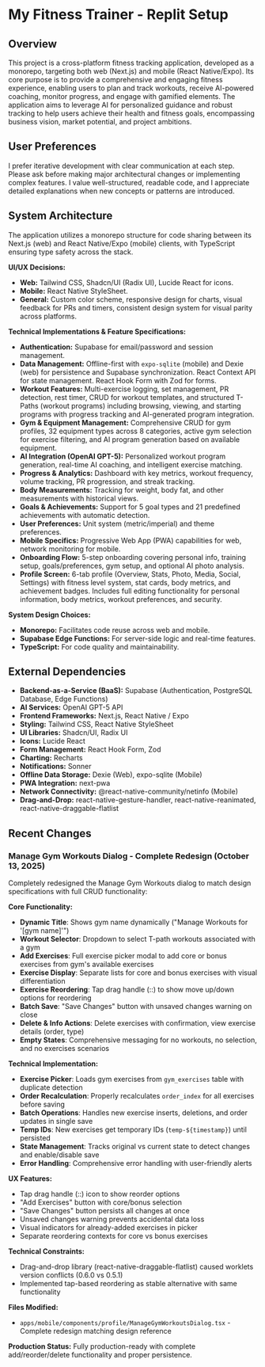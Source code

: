 # My Fitness Trainer - Replit Setup

## Overview
This project is a cross-platform fitness tracking application, developed as a monorepo, targeting both web (Next.js) and mobile (React Native/Expo). Its core purpose is to provide a comprehensive and engaging fitness experience, enabling users to plan and track workouts, receive AI-powered coaching, monitor progress, and engage with gamified elements. The application aims to leverage AI for personalized guidance and robust tracking to help users achieve their health and fitness goals, encompassing business vision, market potential, and project ambitions.

## User Preferences
I prefer iterative development with clear communication at each step. Please ask before making major architectural changes or implementing complex features. I value well-structured, readable code, and I appreciate detailed explanations when new concepts or patterns are introduced.

## System Architecture
The application utilizes a monorepo structure for code sharing between its Next.js (web) and React Native/Expo (mobile) clients, with TypeScript ensuring type safety across the stack.

**UI/UX Decisions:**
- **Web:** Tailwind CSS, Shadcn/UI (Radix UI), Lucide React for icons.
- **Mobile:** React Native StyleSheet.
- **General:** Custom color scheme, responsive design for charts, visual feedback for PRs and timers, consistent design system for visual parity across platforms.

**Technical Implementations & Feature Specifications:**
- **Authentication:** Supabase for email/password and session management.
- **Data Management:** Offline-first with `expo-sqlite` (mobile) and Dexie (web) for persistence and Supabase synchronization. React Context API for state management. React Hook Form with Zod for forms.
- **Workout Features:** Multi-exercise logging, set management, PR detection, rest timer, CRUD for workout templates, and structured T-Paths (workout programs) including browsing, viewing, and starting programs with progress tracking and AI-generated program integration.
- **Gym & Equipment Management:** Comprehensive CRUD for gym profiles, 32 equipment types across 8 categories, active gym selection for exercise filtering, and AI program generation based on available equipment.
- **AI Integration (OpenAI GPT-5):** Personalized workout program generation, real-time AI coaching, and intelligent exercise matching.
- **Progress & Analytics:** Dashboard with key metrics, workout frequency, volume tracking, PR progression, and streak tracking.
- **Body Measurements:** Tracking for weight, body fat, and other measurements with historical views.
- **Goals & Achievements:** Support for 5 goal types and 21 predefined achievements with automatic detection.
- **User Preferences:** Unit system (metric/imperial) and theme preferences.
- **Mobile Specifics:** Progressive Web App (PWA) capabilities for web, network monitoring for mobile.
- **Onboarding Flow:** 5-step onboarding covering personal info, training setup, goals/preferences, gym setup, and optional AI photo analysis.
- **Profile Screen:** 6-tab profile (Overview, Stats, Photo, Media, Social, Settings) with fitness level system, stat cards, body metrics, and achievement badges. Includes full editing functionality for personal information, body metrics, workout preferences, and security.

**System Design Choices:**
- **Monorepo:** Facilitates code reuse across web and mobile.
- **Supabase Edge Functions:** For server-side logic and real-time features.
- **TypeScript:** For code quality and maintainability.

## External Dependencies
- **Backend-as-a-Service (BaaS):** Supabase (Authentication, PostgreSQL Database, Edge Functions)
- **AI Services:** OpenAI GPT-5 API
- **Frontend Frameworks:** Next.js, React Native / Expo
- **Styling:** Tailwind CSS, React Native StyleSheet
- **UI Libraries:** Shadcn/UI, Radix UI
- **Icons:** Lucide React
- **Form Management:** React Hook Form, Zod
- **Charting:** Recharts
- **Notifications:** Sonner
- **Offline Data Storage:** Dexie (Web), expo-sqlite (Mobile)
- **PWA Integration:** next-pwa
- **Network Connectivity:** @react-native-community/netinfo (Mobile)
- **Drag-and-Drop:** react-native-gesture-handler, react-native-reanimated, react-native-draggable-flatlist

## Recent Changes

### Manage Gym Workouts Dialog - Complete Redesign (October 13, 2025)
Completely redesigned the Manage Gym Workouts dialog to match design specifications with full CRUD functionality:

**Core Functionality:**
- **Dynamic Title**: Shows gym name dynamically ("Manage Workouts for '[gym name]'")
- **Workout Selector**: Dropdown to select T-path workouts associated with a gym
- **Add Exercises**: Full exercise picker modal to add core or bonus exercises from gym's available exercises
- **Exercise Display**: Separate lists for core and bonus exercises with visual differentiation
- **Exercise Reordering**: Tap drag handle (::) to show move up/down options for reordering
- **Batch Save**: "Save Changes" button with unsaved changes warning on close
- **Delete & Info Actions**: Delete exercises with confirmation, view exercise details (order, type)
- **Empty States**: Comprehensive messaging for no workouts, no selection, and no exercises scenarios

**Technical Implementation:**
- **Exercise Picker**: Loads gym exercises from `gym_exercises` table with duplicate detection
- **Order Recalculation**: Properly recalculates `order_index` for all exercises before saving
- **Batch Operations**: Handles new exercise inserts, deletions, and order updates in single save
- **Temp IDs**: New exercises get temporary IDs (`temp-${timestamp}`) until persisted
- **State Management**: Tracks original vs current state to detect changes and enable/disable save
- **Error Handling**: Comprehensive error handling with user-friendly alerts

**UX Features:**
- Tap drag handle (::) icon to show reorder options
- "Add Exercises" button with core/bonus selection
- "Save Changes" button persists all changes at once
- Unsaved changes warning prevents accidental data loss
- Visual indicators for already-added exercises in picker
- Separate reordering contexts for core vs bonus exercises

**Technical Constraints:**
- Drag-and-drop library (react-native-draggable-flatlist) caused worklets version conflicts (0.6.0 vs 0.5.1)
- Implemented tap-based reordering as stable alternative with same functionality

**Files Modified:**
- `apps/mobile/components/profile/ManageGymWorkoutsDialog.tsx` - Complete redesign matching design reference

**Production Status:** Fully production-ready with complete add/reorder/delete functionality and proper persistence.
